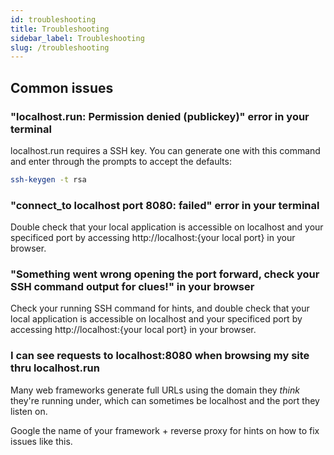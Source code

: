 ```yaml
---
id: troubleshooting
title: Troubleshooting
sidebar_label: Troubleshooting
slug: /troubleshooting
---
```


## Common issues

### "localhost.run: Permission denied (publickey)" error in your terminal

localhost.run requires a SSH key. You can generate one with this command and enter through the prompts to accept the defaults:

```bash
ssh-keygen -t rsa
```

### "connect_to localhost port 8080: failed" error in your terminal

Double check that your local application is accessible on localhost and your specificed port by accessing http://localhost:{your local port} in your browser.

### "Something went wrong opening the port forward, check your SSH command output for clues!" in your browser

Check your running SSH command for hints, and double check that your local application is accessible on localhost and your specificed port by accessing http://localhost:{your local port} in your browser.

### I can see requests to localhost:8080 when browsing my site thru localhost.run

Many web frameworks generate full URLs using the domain they _think_ they're running under, which can sometimes be localhost and the port they listen on.

Google the name of your framework + reverse proxy for hints on how to fix issues like this.
